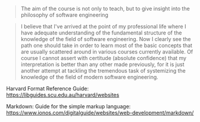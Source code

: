 > The aim of the course is not only to teach, but to give insight into the
> philosophy of software engineering

> I believe that I've arrived at the point of my professional life where I have
> adequate understanding of the fundamental structure of the knowledge of the
> field of software engineering. Now I clearly see the path one should take
> in order to learn most of the basic concepts that are usually scattered
> around in various courses currently available.
> Of course I cannot assert with certitude (absolute confidence) that my
> interpretation is better than any other made previously, for it is just
> another attempt at tackling the tremendous task of
> systemizing the knowledge of the field of modern software engineering.

Harvard Format Reference Guide: https://libguides.scu.edu.au/harvard/websites

Markdown: Guide for the simple markup language: https://www.ionos.com/digitalguide/websites/web-development/markdown/

[^N]: Peter J. Denning (2005) _Is Computer Science Science?_
[Web Archive](https://web.archive.org/web/20170810205524/https://www.cs.mtu.edu/~john/jenning.pdf)

[^N]: ACM and IEEE _Computing Curricula 2005_,
[Web Archive](https://web.archive.org/web/20141021153204/http://www.acm.org/education/curric_vols/CC2005-March06Final.pdf)

[^N]: Boston University (2003) _What Does It Take To Be A Successful Computer
Scientist_,
[Web Archive](https://web.archive.org/web/20030503175817/https://www.cs.bu.edu/AboutCS/WhatIsCS.pdf)

